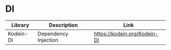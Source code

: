 # DI

| Library | Description | Link |
| --- | --- | --- |
| Kodein-DI | Dependency Injection | https://kodein.org/Kodein-DI |

